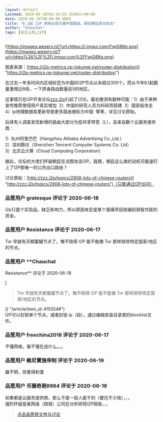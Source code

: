 ```yaml
---
layout: default
Lastmod: 2020-06-18T02:43:55.354951+00:00
date: 2020-06-18T00:00:00.000Z
title: "6.1起 I2P 网络出现大量中国路由，疑似朝廷发动攻击"
author: "Chauchat"
tags: [安全上网,I2P]
---
```


![https://images.weserv.nl/?url=https://i.imgur.com/FwjG6Ke.png](https://images.weserv.nl/?url=https%3A%2F%2Fi.imgur.com%2FFwjG6Ke.png)  
  
图表来源：[https://i2p-metrics.np-tokumei.net/router-distribution]( "https://i2p-metrics.np-tokumei.net/router-distribution")  
  
在过去一年多时间内区域标签为中国的I2P节点从未超过300个。而从今年6.1起数量激增近8倍，一下跻身路由数量前5的地区。  
  
这事情已在I2P开发论坛[zzz.i2p]( "http://zzz.i2p/")引起了讨论。最初推测有数种可能：1）由于某种宣传推荐使得用户真实增加  2）中国的研究人员为科研而搭建  3）国家级攻击  4）ip地理数据库更新导致更多路由被标为中国  等等，详见讨论原帖。  
  
后续有人调查发现新增的路由大部分为低共享带宽（L），且来自数个云服务提供商：  
  
1）杭州阿里巴巴（Hangzhou Alibaba Advertising Co.,Ltd.）  
2）深圳腾讯（Shenzhen Tencent Computer Systems Co. Ltd）  
3）北京云计算（Cloud Computing Corporation）  
  
据此，论坛的大佬们怀疑朝廷在试图攻击I2P。我猜，朝廷这么做的动机可能是盯上了I2P那唯一的公共出口路由？  
  
讨论原帖：[http://zzz.i2p/topics/2908-lots-of-chinese-routers]( "http://zzz.i2p/topics/2908-lots-of-chinese-routers")（只能通过I2P访问）

            
### 品葱用户 **gratesque** 评论于 2020-06-18
        
i2p只是个实验品，缺乏影响力，所以原因肯定是某个蛋痛项目刚骗到弱智共匪的资金。
        


            
### 品葱用户 **Resistance** 评论于 2020-06-17
        
Tor 早就有天朝蜜罐节点了。俺不晓得 I2P 能不能像 Tor 那样排除特定国家/地区的节点。
        


            
### 品葱用户 **Chauchat 
Resistance** 评论于 2020-06-18
        
[

> Tor 早就有天朝蜜罐节点了。俺不晓得 I2P 能不能像 Tor 那样排除特定国家/地区的节点。

]( "/article/item_id-415554#")  
I2P可以封锁单个节点，或者封锁 ip（段），通过编辑安装目录里的blocklist文件。
        


            
### 品葱用户 **freechina2018** 评论于 2020-06-17
        
不懂网络，看不懂在说什么。。。
        


            
### 品葱用户 **維尼實施帝制** 评论于 2020-06-19
        
雖不明，但覺得刺激
        


            
### 品葱用户 **币圈奇葩8964** 评论于 2020-06-19
        
如果都是云服务提供商，那么不是一般人能干的（要花不少钱），，，  
强烈怀疑是某网络（舆情）公司在分析研究I2P网络，，，
        






> [点击品葱原文参与讨论](https://pincong.rocks/article/20495)

